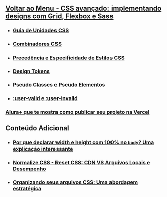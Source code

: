 

## [Voltar ao Menu - CSS avançado: implementando designs com Grid, Flexbox e Sass](../menu.md)

- ### [Guia de Unidades CSS](./Material-Estudos/GuiaDeUnidades.md)

- ### [Combinadores CSS](./Material-Estudos/combinadores.md)

- ### [Precedência e Especificidade de Estilos CSS](./Material-Estudos/precedencia-especificidade.md)

- ### [Design Tokens](./Material-Estudos/design-tokens.md)

- ### [Pseudo Classes e Pseudo Elementos](./Material-Estudos/pseudo-classe_elementos.md)

- ### [:user-valid e :user-invalid](./Material-Estudos/user-valid_user-invalid.md)

### [Alura+ que te mostra como publicar seu projeto na Vercel](https://cursos.alura.com.br/extra/alura-mais/fazendo-deploy-de-um-projeto-na-vercel-c9239)

## Conteúdo Adicional

- ### [Por que declarar width e height com 100% no `body`? Uma explicação interessante](./Material-Estudos/preparandoAplicacoes.md)

- ### [Normalize CSS - Reset CSS: CDN VS Arquivos Locais e Desempenho](./Material-Estudos/inclusaoArquivosViaCDN.md)

- ### [Organizando seus arquivos CSS: Uma abordagem estratégica](./Material-Estudos/organizandoArquivosCSS.md)